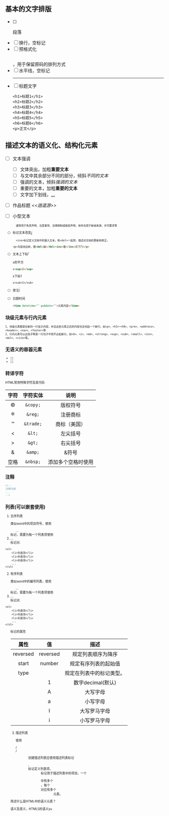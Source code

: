 ## 基本的文字排版

- [ ] <p>段落</p>
- [ ] 换行，空标记<br/>
- [ ] 预格式化<pre></pre>，用于保留原码的排列方式
- [ ] 水平线，空标记<hr/>
- [ ] 标题文字
    ```
    <h1>标题1</h1>
    <h2>标题2</h2>
    <h3>标题3</h3>
    <h4>标题4</h4>
    <h5>标题5</h5>
    <h6>标题6</h6>
    <p>正文</p>
    ```
## 描述文本的语义化、结构化元素
- [ ] 文本强调
    - [ ] 文体突出，加粗<b>重要文本</b>
    - [ ] 与文中其余部分不同的部分，倾斜<i>不同的文本</i>
    - [ ] 强调的文本，倾斜<em>强调的文本</em>
    - [ ] 重要的文本，加粗<strong>重要的文本</strong>
    - [ ] 文字加下划线，<u>...</u>
- [ ] 作品标题<cite> <<逍遥游>> <cite>
- [ ] 小型文本<small><small>

        通常用于免责声明、注意事项、法律限制或版权声明，有时也用于新闻来源、许可要求等

- [ ] 标记文本改变<ins>/<del>

        <ins>标记定义文档中的插入文本，和<del>一起用，描述对文档的更新和修正。
    ```html
    <p>鸟宿池边树，僧<del>敲</del><ins>推</ins>月下门</p>
    ```
- [ ] 文本上下标<sup>/<sub>
    
    x的平方
    ```html
    x<sup>2</sup>
    ```
    x下标1
    ```
    x<sub>1</sub>
    ```
- [ ] 旁注<ruby>/<rt>/<rp>
- [ ] 日期时间<time></time>
    ```html
    <time datetime="" pubdate="">元素内容</time>
    ```

## 块级元素与行内元素

    1、块级元素都是在新的一行显示内容，并且这些元素之后的内容也会另起一个新行。如<p>、<h1>~<h6>、<pre>、<address>、<header>、<nav>、<footer>等
    2、行内元素可以出现子啊某一行句子中而不必起新行。如<b>、<i>、<em>、<strong>、<sup>、<sub>、<small>、<ins>、<del>、<cite>等。
    
## 无语义的容器元素

- [ ] <div>
- [ ] <span>

## 转译字符

HTML常用特殊字符及其代码

|字符|字符实体|说明|
|:--:|:--:|:--:|
|&copy;|`&copy;`|版权符号|
|&reg;|`&reg;`|注册商标|
|&trade;|`&trade;`|商标（美国）|
|&lt;|`&lt;`|左尖括号|
|&gt;|`&gt;`|右尖括号|
|&amp;|`&amp;`|&amp;符号|
|空格|`&nbsp;`|添加多个空格时使用|

## 注释

```html
<!--
注释内容
...
-->
```

## 列表(可以嵌套使用)

1. 无序列表

    类似word中的项目符号，使用<ul>...</ul>标记，需要为每一个列表项使用<li>...</li>标记对.
    
```html5
<ul>
    <li>列表项</li>
    <li>列表项</li>
    <li>列表项</li>
    ...
</ul>
```

2. 有序列表

    类似word中的编号列表，使用<ol>...</ol>标记，需要为每一个列表项使用<li>...</li>标记对.

```html5
<ol>
    <li>列表项</li>
    <li>列表项</li>
    <li>列表项</li>
    ...
</ol>
```

<ol>标记的属性

|属性|值|描述|
|:--:|:--:|:--:|
|reversed|reversed|规定列表顺序为降序|
|start|number|规定有序列表的起始值|
|type|| 规定在列表中的标记类型。|
||1|数字decimal(默认)|
||A|大写字母|
||a|小写字母|
||I|大写罗马字母|
||i|小写罗马字母|

3. 描述列表

    使用<dl>/<dt>/<dd>
    
    创建描述列表应使用描述列表标记<dl>, <dt>标记定义列表项，<dd>标记用于描述列表中的项目。一个<dl>中有多个<dt>，每个<dt>对应有多个<dd>元素。
    
    
简述什么是HTML中的语义元素？

语义及意义，HTML5的语义yu